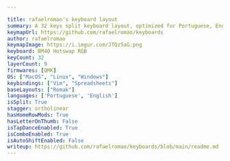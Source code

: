 ```yaml
---

title: rafaelromao's keyboard layout
summary: A 32 keys split keyboard layout, optimized for Portuguese, English, working with numbers and software programming with VIM plugins.
keymapUrl: https://github.com/rafaelromao/keyboards
author: rafaelromao
keymapImage: https://i.imgur.com/JTOz5aG.png
keyboard: BM40 Hotswap RGB
keyCount: 32
layerCount: 9
firmwares: [QMK]
OS: ["MacOS", "Linux", "Windows"]
keybindings: ["Vim", "Spreadsheets"]
baseLayouts: ["Romak"]
languages: ['Portuguese', 'English']
isSplit: True
stagger: ortholinear
hasHomeRowMods: True
hasLetterOnThumb: False
isTapDanceEnabled: True
isComboEnabled: True
isAutoShiftEnabled: False
writeup: https://github.com/rafaelromao/keyboards/blob/main/readme.md
---
```


